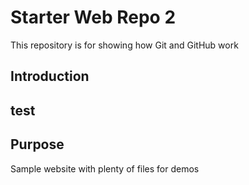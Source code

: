 # Starter Web Repo 2

This repository is for showing how Git and GitHub work

## Introduction

## test

## Purpose

Sample website with plenty of files for demos